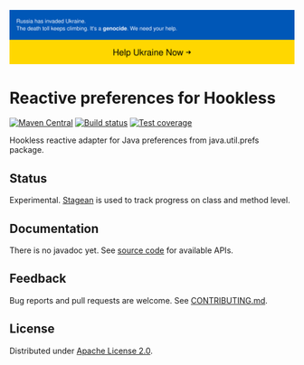 <!--- Generated by scripts/configure.py --->
[![SWUbanner](https://raw.githubusercontent.com/vshymanskyy/StandWithUkraine/main/banner2-direct.svg)](https://github.com/vshymanskyy/StandWithUkraine/blob/main/docs/README.md)

# Reactive preferences for Hookless

[![Maven Central](https://img.shields.io/maven-central/v/com.machinezoo.hookless/hookless-prefs)](https://search.maven.org/artifact/com.machinezoo.hookless/hookless-prefs)
[![Build status](https://github.com/robertvazan/hookless-prefs/workflows/build/badge.svg)](https://github.com/robertvazan/hookless-prefs/actions/workflows/build.yml)
[![Test coverage](https://codecov.io/gh/robertvazan/hookless-prefs/branch/master/graph/badge.svg)](https://codecov.io/gh/robertvazan/hookless-prefs)

Hookless reactive adapter for Java preferences from java.util.prefs package.

## Status

Experimental. [Stagean](https://stagean.machinezoo.com/) is used to track progress on class and method level.

## Documentation

There is no javadoc yet. See [source code](src/main/java/com/machinezoo/hookless/prefs) for available APIs.

## Feedback

Bug reports and pull requests are welcome. See [CONTRIBUTING.md](CONTRIBUTING.md).

## License

Distributed under [Apache License 2.0](LICENSE).
